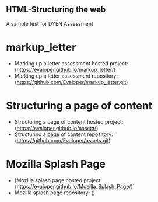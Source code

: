 ## HTML-Structuring the web
A sample test for DYEN Assessment

# markup_letter
- Marking up a letter assessment hosted project: (https://evaloper.github.io/markup_letter/)
- Marking up a letter assessment repository: (https://github.com/Evaloper/markup_letter.git)

# Structuring a page of content
- Structuring a page of content hosted project: (https://evaloper.github.io/assets/)
- Structuring a page of content repository: (https://github.com/Evaloper/assets.git)

# Mozilla Splash Page
- [Mozilla splash page hosted project: (https://evaloper.github.io/Mozilla_Splash_Page/)]
- Mozilla splash page repository: ()
